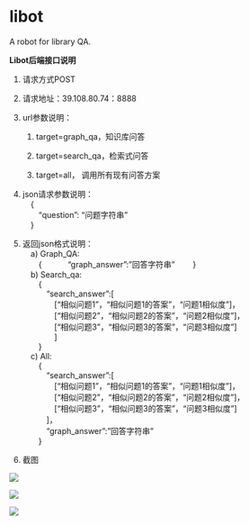 # libot
A robot for library QA.


**Libot后端接口说明**

1.  请求方式POST

2.  请求地址：39.108.80.74：8888

3.  url参数说明：

    1.  target=graph_qa，知识库问答

    2.  target=search_qa，检索式问答

    3.  target=all， 调用所有现有问答方案


4.	json请求参数说明：<br>
&emsp;{<br>
&emsp;&emsp;“question”: “问题字符串”<br>
&emsp;}
5.	返回json格式说明：<br>
&emsp;a)	Graph_QA:<br>
&emsp;&emsp;{
		&emsp;&emsp;&emsp;“graph_answer”:”回答字符串”
&emsp;&emsp;}<br>
&emsp;b)	Search_qa:<br>
&emsp;&emsp;{<br>
		&emsp;&emsp;&emsp;“search_answer”:[<br>
&emsp;&emsp;&emsp;&emsp;[“相似问题1”，“相似问题1的答案”，“问题1相似度”]，<br>
&emsp;&emsp;&emsp;&emsp;[“相似问题2”，“相似问题2的答案”，“问题2相似度”]，<br>
&emsp;&emsp;&emsp;&emsp;[“相似问题3”，“相似问题3的答案”，“问题3相似度”]<br>
&emsp;&emsp;&emsp;&emsp;]<br>
&emsp;&emsp;}<br>
&emsp;c)	All:<br>
&emsp;&emsp;{<br>
&emsp;&emsp;&emsp;“search_answer”:[<br>
&emsp;&emsp;&emsp;&emsp;[“相似问题1”，“相似问题1的答案”，“问题1相似度”]，<br>
&emsp;&emsp;&emsp;&emsp;[“相似问题2”，“相似问题2的答案”，“问题2相似度”]，<br>
&emsp;&emsp;&emsp;&emsp;[“相似问题3”，“相似问题3的答案”，“问题3相似度”]<br>
&emsp;&emsp;&emsp;]，<br>
				&emsp;&emsp;&emsp;“graph_answer”:”回答字符串”<br>
&emsp;&emsp;}<br>


6.  截图

![](media/41a6b4136d4debc3127a7cd079873a87.png)

![](media/0a91c15fbea28dc98ed93d68421b261c.png)

![](media/c123ee8387432412dead036b0d0fcc5e.png)


